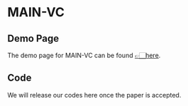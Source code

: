 # MAIN-VC

## Demo Page
The demo page for MAIN-VC can be found [👉🏻here](https://pecholal.github.io/MAIN-VC-demo/).

## Code
We will release our codes here once the paper is accepted.
